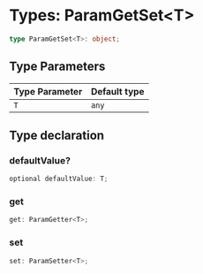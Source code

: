 # Types: ParamGetSet\<T\>

```ts
type ParamGetSet<T>: object;
```

## Type Parameters

| Type Parameter | Default type |
| ------ | ------ |
| `T` | `any` |

## Type declaration

### defaultValue?

```ts
optional defaultValue: T;
```

### get

```ts
get: ParamGetter<T>;
```

### set

```ts
set: ParamSetter<T>;
```
